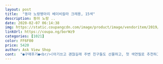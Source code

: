 ```yaml
---
layout: post 
title:  "동아 노랑병아리 베이비칼라 크레용, 15색" 
description: 동아 노랑 ..
date: 2020-02-07 06:14:38 
img: https://static.coupangcdn.com/image/product/image/vendoritem/2019/01/30/3000063812/c61e6b2f-7e9e-49a2-95d3-f678b80432d7.jpg 
linkUrl: https://coupa.ng/borWz9 
categories: [1021] 
color: FF6F00 
price: 5420 
author: Ask View Shop 
cont:  "●구매후기●<br/>(아기쓰고 괜찮길래 주변 친구들도 선물하고, 첫 색연필로 추천하고 있어요.<br/>)<br/><br/> - 저는 아~주 아기 첫 색연필로 추천! 만족합니다!<br/><br/> -사용후기<br/>1.<br/> 색연필 포장 크기가 생각보다 크고 잘 되어 있어서<br/>2.<br/> 색연필이 아주 단단하고 손에 안 묻어요!<br/>3.<br/> 발색<br/>4.<br/> 보관 봉투<br/>같이 동봉되어 있는 색칠북(?) 종이? 여튼 있어서 좋네요.<br/><br/>그냥 겉보기에는 얅아보여서 깨질까 걱정했는데.<br/> 계속 쌓았다가 쓰러뜨려도 아직은 끄떡없어요.<br/> 작은 조각조차도 깨지지않아요.<br/> 신기.<br/>ㅎㅎ<br/>그냥도 밟아보고, 틀에 넣어놓은 상태에서도 밟고 뛰는데 안 깨지네요.<br/><br/>그래서 길고 손에 묻거나 하면 걱정인데<br/>그런데 요거 5천원대면 한번 사보자하고샀는데, 기대이상입니다.<br/><br/>그리고 다 빼서 쌓기 놀이를 합니다.<br/><br/>그리고 던지고 손가락에 끼고 입으로 가끔 들어가려고 할 때도 있어요... <br/><br/>그리고 여기서 끝이아니에요.<br/>  색칠하기 그림이 들어있는데 얇은종이도아니고 두꺼운 도화지네요.<br/> 요거 주문하면서 색칠놀이책도 같이 주문했거든요.<br/><br/>나름 다양한 구성을 해놔서 좋긴 한데 아직 개월수가 개월수인지라 그냥 그림 색칠인지 낙서인지... <br/> 그것만 하네요.<br/><br/>단점을 더하자면 (사진첨부)색칠몇번해보니 색연필 심부분이 금방  달아있네요.<br/> 더 써봐야알겠지만 애가 종일 그리는건 아니라서 오래쓸것도같네요.<br/><br/>던져도 깨지지도 않고 묻지도 않아요.<br/><br/>돌쯤되었을 때 아기가 집에 있는 색연필로 낙서를 하더라고요.<br/><br/>동아 노랑병아리 이 색연필은 오프라인에서 구하기 어려웠는데,<br/>두돌아이가 쓰려고 구매.<br/><br/>마지막으로 동물그림 손가락 인형 접기도 있어요.<br/><br/>물론 옆에서 엄빠가 더 많이 색칠해주지만요.<br/>.<br/><br/>바로 샀습니다.<br/><br/>발색이 잘 안된단고 했는데, 저는 사용해보니 지*색연필처럼 통에서 돌돌 돌려쓰는<br/>밟아도 어찌나 튼튼한지 깨지지 않네요.<br/><br/>빤딱거리는 재질의 종이에는 색이 연하게 묻어나오더라구요.<br/><br/>색도 15색이라서 다양한데 애기는 노랑이만 좋아하네요.<br/><br/>색연필 좋은거는 만원돈이라 너무 비싸다 생각하거든요.<br/>ㅠㅠ<br/>색연필과 발색 정도는 같아요.<br/><br/>소근육발달을 위해 색연필을 주는게 좋다고 해서<br/>손가락에 끼우고 사용하는거라 더 잘 색칠해요.<br/><br/>손에 묻지않는다고해서 좋게 생각은 했으나 그때는 아마도 가격이 비쌌던거같아요.<br/> 이번에는 5천원대에 세일을 하더라고요.<br/><br/>손이나 발바닥이나 벽이나 어디 할거 없이 너무 잘 묻어나와서... <br/><br/>스케치북 다써서 작년 달력 큰거 (벽에 거는 그런 형태) 찢어 줬어요.<br/><br/>쌓기 놀이에 빠져있는 모습이란... <br/>에휴<br/>아기 첫 색연필로 선택!<br/>아기친구 선물용으로도 좋아요.<br/><br/>아직 용도는 아기가 모르지만... <br/><br/>아직은 그냥 의식의 흐름대로 막 가로로 막 낙서하는 정도에요.<br/><br/>안전한 색연필로 찾다가 선택했어요!<br/>애기들이 하는건 어른들눈엔 그저 낙서나 직선정도만 보이지만요ㅋ<br/>어쨋든 그래도 색칠하는게 애들한테 나쁘지 않으니 다른종류를 검색하다가 발견했어요.<br/><br/>여튼 그리고 이게 다가 아니에요.<br/> .<br/>.<br/>  플라스틱 그림판이 들어있어요.<br/><br/>역시나 쿠팡에서 약 5000원 정도 되는 가격에 구매할 수 있어서<br/>예전부터 이제품을 알고는있었는데 직접 써본적은 없었어요.<br/><br/>오히려 종이 아닌 다른 곳에 낙서하려 해도 잘 되지 않아서 저는 더 만족합니다.<br/><br/>요거들어있는지 알았으면 다른거 안샀을건데ㅋㅋ<br/>요게 다 포함되서 이가격이라니... <br/>ㅠㅠ♡ 너무좋아서 적극추천합니다.<br/><br/>육아서에 보니 이때쯤 아기에게<br/>이거는 그런 걱정은 다른 것보다 훨씬 덜해요.<br/><br/>이거는 쓰고 넣어서 걸어놓을 수도 있고 소소한 꿀템이에요.<br/><br/>이게 있어서 좋아요.<br/> 작은 거지만 정리할 데 없으면 귀찮거든요.<br/><br/>일단 15가지색에 손에 정말 묻지않아요.<br/> 아이의 작우손에 꼭 쥘수있는크기이며<br/>일단 손에 묻지 않아요.<br/> 너어무 좋아요.<br/><br/>일반색연필을 쓰고있는데, 한두개씩 충격에 가해서인지 색연필심이 부러지네요.<br/> 그래서 새로운색연필을 보다가 요제품 발견.<br/><br/>잘 묻는 만큼 닦으면 잘 지워졌지만.<br/>.<br/> 마지막엔 애기가 손톱으로 자꾸 파내어서... <br/> 네에.<br/>.<br/> 저희 집 애가 너어무 별나요... <br/>(제기준으론 ㅠ )<br/>잡히는대로 색칠이되고, 탑을쌓으며 놀이도 할 수 있어요.<br/><br/>장난감가게에서 사은품으로 받은 크레파스와 스케치북이 있었는데,<br/>제가 크레용을 사준건지 탑쌓기 놀이를 사준건지 모를만큼 빠져있어요.<br/><br/>종이뒤에 껴놓고 색칠하면 그림이 그려지는 .<br/>.<br/> 판박이? 같은.<br/>ㅋ<br/>종이로 되어서 뜯어쓰는 색연필보다는 연하고요.<br/><br/>펜 형태는 앞뒤 구분을 잘 못해서 안 나오는 부분으로 쓱쓱하다가 성질도 내고 그러던데... <br/> 이건 그런게 없어서 좋아요.<br/><br/>" 
---
```

